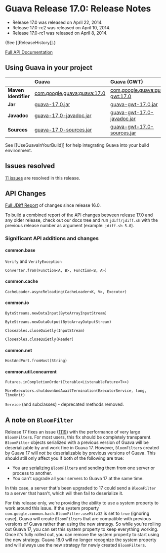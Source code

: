 # Guava Release 17.0: Release Notes

  * Release 17.0 was released on April 22, 2014.
  * Release 17.0-rc2 was released on April 10, 2014.
  * Release 17.0-rc1 was released on April 8, 2014.

(See [[ReleaseHistory]].)

[Full API Documentation](http://google.github.io/guava/releases/17.0/api/docs/)

## Using Guava in your project

|    | **Guava** | **Guava (GWT)** | **Guava (JDK5 Backport)** |
|:---|:----------|:----------------|:--------------------------|
| **Maven Identifier** | [com.google.guava:guava:17.0](http://search.maven.org/#artifactdetails%7Ccom.google.guava%7Cguava%7C17.0%7Cbundle) | [com.google.guava:guava-gwt:17.0](http://search.maven.org/#artifactdetails%7Ccom.google.guava%7Cguava-gwt%7C17.0%7Cbundle) | [com.google.guava:guava-jdk5:17.0](http://search.maven.org/#artifactdetails%7Ccom.google.guava%7Cguava-jdk5%7C17.0%7Cbundle) |
| **Jar** | [guava-17.0.jar](http://search.maven.org/remotecontent?filepath=com/google/guava/guava/17.0/guava-17.0.jar) | [guava-gwt-17.0.jar](http://search.maven.org/remotecontent?filepath=com/google/guava/guava-gwt/17.0/guava-gwt-17.0.jar) | [guava-jdk5-17.0.jar](http://search.maven.org/remotecontent?filepath=com/google/guava/guava-jdk5/17.0/guava-jdk5-17.0.jar) |
| **Javadoc** | [guava-17.0-javadoc.jar](http://search.maven.org/remotecontent?filepath=com/google/guava/guava/17.0/guava-17.0-javadoc.jar) | [guava-gwt-17.0-javadoc.jar](http://search.maven.org/remotecontent?filepath=com/google/guava/guava-gwt/17.0/guava-gwt-17.0-javadoc.jar) | [guava-jdk5-17.0-javadoc.jar](http://search.maven.org/remotecontent?filepath=com/google/guava/guava-jdk5/17.0/guava-jdk5-17.0-javadoc.jar) |
| **Sources** | [guava-17.0-sources.jar](http://search.maven.org/remotecontent?filepath=com/google/guava/guava/17.0/guava-17.0-sources.jar) | [guava-gwt-17.0-sources.jar](http://search.maven.org/remotecontent?filepath=com/google/guava/guava-gwt/17.0/guava-gwt-17.0-sources.jar) | [guava-jdk5-17.0-sources.jar](http://search.maven.org/remotecontent?filepath=com/google/guava/guava-jdk5/17.0/guava-jdk5-17.0-sources.jar) |

See [[UseGuavaInYourBuild]] for help integrating Guava into your build environment.

## Issues resolved

[11 issues](https://github.com/google/guava/issues?utf8=%E2%9C%93&q=milestone%3A17.0+is%3Aclosed+) are resolved in this release.

## API Changes

[Full JDiff Report](http://google.github.io/guava/releases/17.0/api/diffs/) of changes since release 16.0.

To build a combined report of the API changes between release 17.0 and any older release, check out our docs tree and run `jdiff/jdiff.sh` with the previous release number as argument (example: `jdiff.sh 5.0`).

### Significant API additions and changes

#### common.base

`Verify` and `VerifyException`

`Converter.from(Function<A, B>, Function<B, A>)`

#### common.cache

`CacheLoader.asyncReloading(CacheLoader<K, V>, Executor)`

#### common.io

`ByteStreams.newDataInput(ByteArrayInputStream)`

`ByteStreams.newDataOutput(ByteArrayOutputStream)`

`Closeables.closeQuietly(InputStream)`

`Closeables.closeQuietly(Reader)`

#### common.net

`HostAndPort.fromHost(String)`

#### common.util.concurrent

`Futures.inCompletionOrder(Iterable<ListenableFuture<T>>)`

`MoreExecutors.shutdownAndAwaitTermination(ExecutorService, long, TimeUnit)`

`Service` (and subclasses) - deprecated methods removed.

## A note on `BloomFilter`

Release 17 fixes an issue ([1119](https://github.com/google/guava/issues/1119)) with the performance of very large `BloomFilter`s. For most users, this fix should be completely transparent. `BloomFilter` objects serialized with a previous version of Guava will be deserializable by and work fine in Guava 17. However, `BloomFilter`s created by Guava 17 will _not_ be deserializable by previous versions of Guava. This should still only affect you if both of the following are true:

  * You are serializing `BloomFilter`s and sending them from one server or process to another.
  * You can't upgrade all your servers to Guava 17 at the same time.

In this case, a server that's been upgraded to 17 could send a `BloomFilter` to a server that hasn't, which will then fail to deserialize it.

For this release only, we're providing the ability to use a system property to work around this issue. If the system property `com.google.common.hash.BloomFilter.useMitz32` is set to `true` (ignoring case), Guava will create `BloomFilter`s that are compatible with previous versions of Guava rather than using the new strategy. So while you're rolling out Guava 17, you can set this system property to keep everything working. Once it's fully rolled out, you can remove the system property to start using the new strategy. Guava 18.0 will no longer recognize the system property and will always use the new strategy for newly created `BloomFilter`s.

